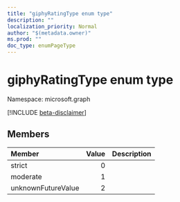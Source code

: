 ```yaml
---
title: "giphyRatingType enum type"
description: ""
localization_priority: Normal
author: "$(metadata.owner)"
ms.prod: ""
doc_type: enumPageType
---
```


# giphyRatingType enum type

Namespace: microsoft.graph

[!INCLUDE [beta-disclaimer](../../includes/beta-disclaimer.md)]

## Members

| Member             | Value | Description |
| :----------------- | ----: | :---------- |
| strict             | 0     |             |
| moderate           | 1     |             |
| unknownFutureValue | 2     |             |
